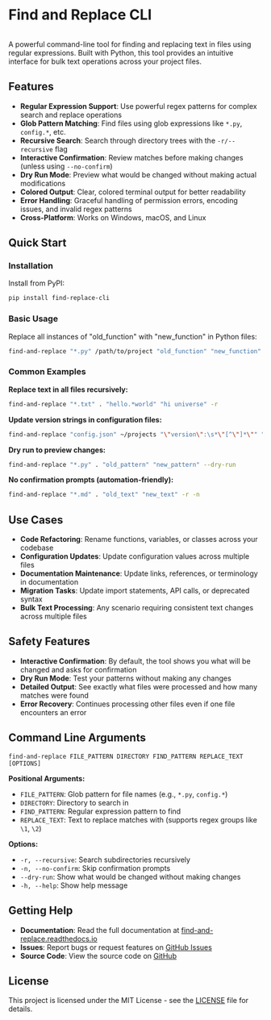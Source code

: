# Find and Replace CLI

```{include} badges.md
```

A powerful command-line tool for finding and replacing text in files using regular expressions. Built with Python, this tool provides an intuitive interface for bulk text operations across your project files.

## Features

- **Regular Expression Support**: Use powerful regex patterns for complex search and replace operations
- **Glob Pattern Matching**: Find files using glob expressions like `*.py`, `config.*`, etc.
- **Recursive Search**: Search through directory trees with the `-r/--recursive` flag
- **Interactive Confirmation**: Review matches before making changes (unless using `--no-confirm`)
- **Dry Run Mode**: Preview what would be changed without making actual modifications
- **Colored Output**: Clear, colored terminal output for better readability
- **Error Handling**: Graceful handling of permission errors, encoding issues, and invalid regex patterns
- **Cross-Platform**: Works on Windows, macOS, and Linux

## Quick Start

### Installation

Install from PyPI:

```bash
pip install find-replace-cli
```

### Basic Usage

Replace all instances of "old_function" with "new_function" in Python files:

```bash
find-and-replace "*.py" /path/to/project "old_function" "new_function"
```

### Common Examples

**Replace text in all files recursively:**
```bash
find-and-replace "*.txt" . "hello.*world" "hi universe" -r
```

**Update version strings in configuration files:**
```bash
find-and-replace "config.json" ~/projects "\"version\":\s*\"[^\"]*\"" "\"version\": \"2.0.0\"" -r
```

**Dry run to preview changes:**
```bash
find-and-replace "*.py" . "old_pattern" "new_pattern" --dry-run
```

**No confirmation prompts (automation-friendly):**
```bash
find-and-replace "*.md" . "old_text" "new_text" -r -n
```

## Use Cases

- **Code Refactoring**: Rename functions, variables, or classes across your codebase
- **Configuration Updates**: Update configuration values across multiple files
- **Documentation Maintenance**: Update links, references, or terminology in documentation
- **Migration Tasks**: Update import statements, API calls, or deprecated syntax
- **Bulk Text Processing**: Any scenario requiring consistent text changes across multiple files

## Safety Features

- **Interactive Confirmation**: By default, the tool shows you what will be changed and asks for confirmation
- **Dry Run Mode**: Test your patterns without making any changes
- **Detailed Output**: See exactly what files were processed and how many matches were found
- **Error Recovery**: Continues processing other files even if one file encounters an error

## Command Line Arguments

```
find-and-replace FILE_PATTERN DIRECTORY FIND_PATTERN REPLACE_TEXT [OPTIONS]
```

**Positional Arguments:**
- `FILE_PATTERN`: Glob pattern for file names (e.g., `*.py`, `config.*`)
- `DIRECTORY`: Directory to search in
- `FIND_PATTERN`: Regular expression pattern to find
- `REPLACE_TEXT`: Text to replace matches with (supports regex groups like `\1`, `\2`)

**Options:**
- `-r, --recursive`: Search subdirectories recursively
- `-n, --no-confirm`: Skip confirmation prompts
- `--dry-run`: Show what would be changed without making changes
- `-h, --help`: Show help message

## Getting Help

- **Documentation**: Read the full documentation at [find-and-replace.readthedocs.io](https://find-and-replace.readthedocs.io/)
- **Issues**: Report bugs or request features on [GitHub Issues](https://github.com/apisani1/find-and-replace/issues)
- **Source Code**: View the source code on [GitHub](https://github.com/apisani1/find-and-replace)

## License

This project is licensed under the MIT License - see the [LICENSE](https://github.com/apisani1/find-and-replace/blob/main/LICENSE) file for details.
